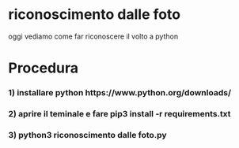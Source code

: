 # riconoscimento dalle foto
oggi vediamo come far riconoscere il volto a python

# Procedura
<h3>1) installare python https://www.python.org/downloads/</h3>
<h3>2) aprire il teminale e fare pip3 install -r requirements.txt</h3>
<h3>3) python3 riconoscimento dalle foto.py</h3>

